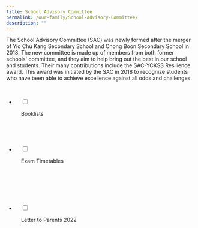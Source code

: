 ```yaml
---
title: School Advisory Committee
permalink: /our-family/School-Advisory-Committee/
description: ""
---
```

The School Advisory Committee (SAC) was newly formed after the merger of Yio Chu Kang Secondary School and Chong Boon Secondary School in 2018. The new committee is made up of members from both former schools' committee, and they aim to help bring out the best in our school and students. Their many contributions include the SAC-YCKSS Resilience award. This award was initiated by the SAC in 2018 to recognize students who have been able to achieve excellence against all odds and challenges.


<ul class="jekyllcodex_accordion">

  <li>

    <input type="checkbox" id="accordion1">

    <label for="accordion1">Booklists</label>

    <div>

<p> </p>

    </div>

</li>
	<li>

    <input type="checkbox" id="accordion2">

    <label for="accordion2">Exam Timetables</label>

    <div>

      <p> </p>

    </div>

</li>
	
<li>

    <input type="checkbox" id="accordion3">

    <label for="accordion3">Letter to Parents 2022</label>

    <div>

<p> </p>

    </div>

</li>